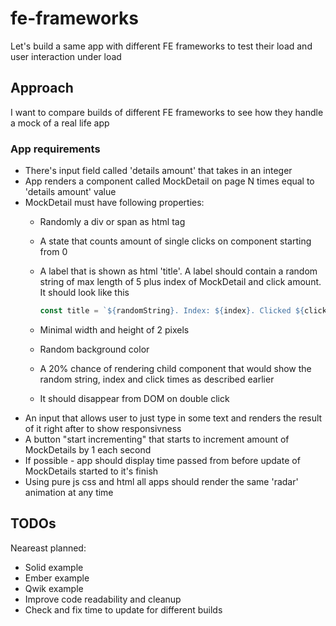 # fe-frameworks

Let's build a same app with different FE frameworks to test their load and user interaction under load

## Approach

I want to compare builds of different FE frameworks to see how they handle a mock of a real life app

### App requirements

- There's input field called 'details amount' that takes in an integer
- App renders a component called MockDetail on page N times equal to 'details amount' value
- MockDetail must have following properties:
  - Randomly a div or span as html tag
  - A state that counts amount of single clicks on component starting from 0
  - A label that is shown as html 'title'. A label should contain a random string of max length of 5 plus index of MockDetail and click amount. It should look like this

    ```javascript
    const title = `${randomString}. Index: ${index}. Clicked ${clickAmountStateValue}`
    ```
  - Minimal width and height of 2 pixels
  - Random background color
  - A 20% chance of rendering child component that would show the random string, index and click times as described earlier
  - It should disappear from DOM on double click
- An input that allows user to just type in some text and renders the result of it right after to show responsivness
- A button "start incrementing" that starts to increment amount of MockDetails by 1 each second
- If possible - app should display time passed from before update of MockDetails started to it's finish
- Using pure js css and html all apps should render the same 'radar' animation at any time

## TODOs

Neareast planned:

- Solid example
- Ember example
- Qwik example
- Improve code readability and cleanup
- Check and fix time to update for different builds
